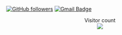 [![GitHub followers](https://img.shields.io/github/followers/zfw-cv?label=Follow&style=social)](https://github.com/zfw-cv/?tab=follow)
[![Gmail Badge](https://img.shields.io/badge/-zhifengwang686@gmail.com-c14438?style=social&logo=Gmail&logoColor=red&link=mailto:zhifengwang686@gmail.com)](mailto:zhifengwang686@gmail.com)

<p align="center"> 
  Visitor count<br>
  <img src="https://profile-counter.glitch.me/zfw-cv/count.svg" />
</p>

